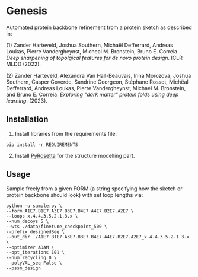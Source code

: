 # Genesis
Automated protein backbone refinement from a protein sketch as described in:

(1) Zander Harteveld, Joshua Southern, Michaël Defferrard, Andreas Loukas, Pierre Vandergheynst, Micheal M. Bronstein, Bruno E. Correia. *Deep sharpening of topolgical features for de novo protein design*. ICLR MLDD (2022).

(2) Zander Harteveld, Alexandra Van Hall-Beauvais, Irina Morozova, Joshua Southern, Casper Goverde, Sandrine Georgeon, Stéphane Rosset, Michëal Defferrard, Andreas Loukas, Pierre Vandergheynst, Michael M. Bronstein, and Bruno E. Correia. *Exploring "dark matter" protein folds using deep learning*. (2023).


Installation
------------

1. Install libraries from the requirements file:

```
pip install -r REQUIREMENTS
```

2. Install [PyRosetta](https://www.pyrosetta.org/) for the structure modelling part.

Usage
-----

Sample freely from a given FORM (a string specifying how the sketch or protein backbone should look) with set loop lengths via:

```
python -u sample.py \
--form A1E7.B1E7.A3E7.B3E7.B4E7.A4E7.B2E7.A2E7 \
--loops x.4.4.3.5.2.1.3.x \
--num_decoys 5 \
--wts ./data/finetune_checkpoint_500 \
--prefix designedSeq \
--out_dir ./A1E7.B1E7.A3E7.B3E7.B4E7.A4E7.B2E7.A2E7_x.4.4.3.5.2.1.3.x \
--optimizer ADAM \
--opt_iterations 101 \
--num_recycling 0 \
--polyVAL_seq False \
--pssm_design
```

